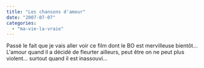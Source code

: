 ```yaml
---
title: "Les chansons d'amour"
date: "2007-07-07"
categories: 
  - "ma-vie-la-vraie"
---
```


Passé le fait que je vais aller voir ce film dont le BO est mervilleuse bientôt... L'amour quand il a décidé de fleurter ailleurs, peut être on ne peut plus violent... surtout quand il est inassouvi...
